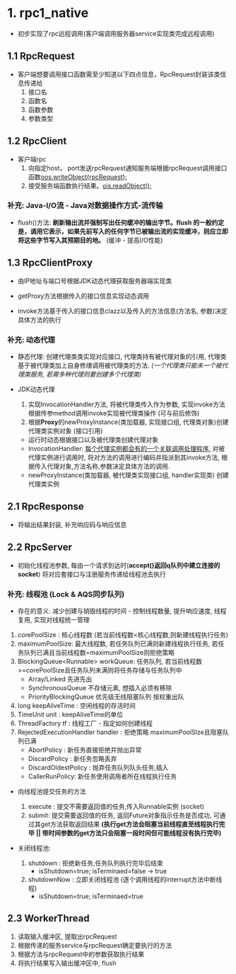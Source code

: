 

# 1. rpc1_native

- 初步实现了rpc远程调用(客户端调用服务器service实现类完成远程调用)



## 1.1 RpcRequest

- 客户端想要调用接口函数需至少知道以下四点信息，RpcRequest封装该类信息传递给
  1. 接口名
  2. 函数名
  3. 函数参数
  4. 参数类型



## 1.2 RpcClient

- 客户端rpc
  1. 向指定host， port发送rpcRequest通知服务端根据rpcRequest调用接口函数<u>oos.writeObject(rpcRequest);</u>
  2. 接受服务端函数执行结果。<u>ois.readObject();</u>



### 补充: Java-I/O流 - Java对数据操作方式-流传输

- flush()方法: **刷新输出流并强制写出任何缓冲的输出字节。flush 的一般约定是，调用它表示，如果先前写入的任何字节已被输出流的实现缓冲，则应立即将这些字节写入其预期目的地。**  (缓冲 - 提高I/O性能)





## 1.3 RpcClientProxy

- 由IP地址与端口号根据JDK动态代理获取服务器端实现类

- getProxy方法根据传入的接口信息实现动态调用
- invoke方法基于传入的接口信息clazz以及传入的方法信息(方法名, 参数)决定具体方法的执行

### 补充: 动态代理

- 静态代理: 创建代理类类实现对应接口, 代理类持有被代理对象的引用, 代理类基于被代理类加上自身修缮调用被代理类的方法.  *(一个代理类只能未一个被代理类服务, 若需多种代理则要创建多个代理类)*

- JDK动态代理

  1. 实现InvocationHandler方法, 将被代理类传入作为参数, 实现invoke方法根据传参method调用invoke实现被代理类操作 (可与前后修饰)
  2. 根据**Proxy**的newProxyInstance(类加载器, 实现接口组, 代理类对象)创建代理类实例对象 (接口引用)

  - 运行时动态根据接口以及被代理类创建代理对象
  - InvocationHandler: <u>每个代理实例都会有的一个关联调用处理程序.</u> 对被代理实例进行调用时, 将对方法的调用进行编码并指派到其invoke方法, 根据传入代理对象,方法名称,参数决定具体方法的调用.
  - newProxyInstance(类加载器, 被代理类实现接口组, handler实现类) 创建代理类实例





## 2.1 RpcResponse

- 将输出结果封装, 补充响应码与响应信息



## 2.2 RpcServer

- 初始化线程池参数, 每由一个请求到达时(**accept()返回q队列中建立连接的socket**) 将对应套接口与注册服务传递给线程池去执行



### 补充: 线程池 (Lock & AQS同步队列)

- 存在的意义: 减少创建与销毁线程的时间 - 控制线程数量, 提升响应速度, 线程复用, 实现对线程统一管理



1. corePoolSize : 核心线程数 (若当前线程数<核心线程数,则新建线程执行任务)
2. maximumPoolSize: 最大线程数, 若任务队列已满则新建线程执行任务, 若任务队列已满且当前线程数=maximumPoolSize则拒绝策略
3. BlockingQueue\<Runnable> workQueue: 任务队列, 若当前线程数>=corePoolSize且任务队列未满则将任务存储与任务队列中
   - Array/Linked 先进先出
   - SynchronousQueue 不存储元素, 想插入必须有移除
   - PriorityBlockingQueue 优先级无线阻塞队列 按权重出队
4. long keepAliveTime : 空闲线程的存活时间
5. TimeUnit unit : keepAliveTime的单位
6. ThreadFactory tf : 线程工厂 - 指定如何创建线程
7. RejectedExecutionHandler handler : 拒绝策略 maximumPoolSIze且阻塞队列已满
   - AbortPolicy : 新任务直接拒绝并抛出异常
   - DiscardPolicy : 新任务忽略丢弃
   - DiscardOldestPolicy : 抛弃任务队列队头任务,插入
   - CallerRunPolicy: 新任务使用调用者所在线程执行任务



- 向线程池提交任务的方法
  1. execute : 提交不需要返回值的任务,传入Runnable实例 (socket)
  2. submit: 提交需要返回值的任务, 返回Future对象指示任务是否成功, 可通过其get方法获取返回结果 **(执行get方法会阻塞当前线程直至线程执行完毕 || 带时间参数的get方法只会阻塞一段时间但可能线程没有执行完毕)**



- 关闭线程池:
  1. shutdown : 拒绝新任务,任务队列执行完毕后结束
     - isShutdown=true; isTerminaed=false -> true
  2. shutdownNow : 立即关闭线程池 (逐个调用线程的interrupt方法中断线程)
     - isShutdown=true; isTerminaed=true



## 2.3 WorkerThread

1. 读取输入缓冲区, 提取出rpcRequest
2. 根据传递的服务service与rpcRequest确定要执行的方法
3. 根据方法与rpcRequest中的参数获取执行结果
4. 将执行结果写入输出缓冲区中, flush